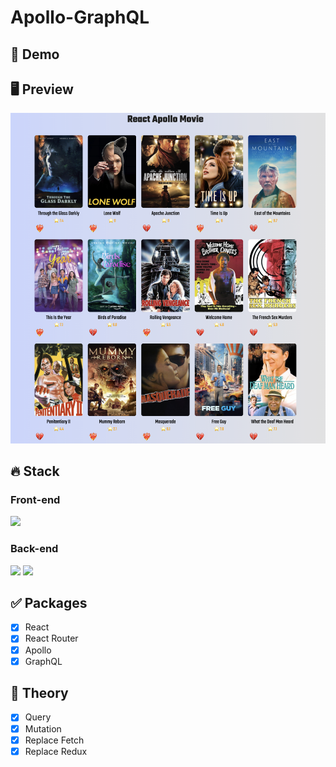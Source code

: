 # Apollo-GraphQL

## 🔗 Demo

## 🖥 Preview

<img src="preview.png" />

## 🔥 Stack

### Front-end

<img height="30" src="https://img.shields.io/badge/React-black?style=for-the-badge&logo=React&logoColor=#61DAFB"/>

### Back-end
<img height="30" src="https://img.shields.io/badge/GraphQL-E434AA?style=for-the-badge&logo=GraphQL&logoColor=white"/> <img height="30" src="https://img.shields.io/badge/Apollo GraphQL-311C87?style=for-the-badge&logo=ApolloGraphQL&logoColor=white"/>

## ✅ Packages

- [x] React
- [x] React Router
- [x] Apollo
- [x] GraphQL

## 📖 Theory

- [x] Query
- [x] Mutation
- [x] Replace Fetch
- [x] Replace Redux
